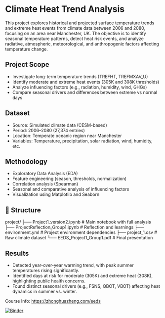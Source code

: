 # Climate Heat Trend Analysis

This project explores historical and projected surface temperature trends and extreme heat events from climate data between 2006 and 2080, focusing on an area near Manchester, UK. The objective is to identify seasonal temperature patterns, detect heat risk events, and analyze radiative, atmospheric, meteorological, and anthropogenic factors affecting temperature change.

## Project Scope
- Investigate long-term temperature trends (TREFHT, TREFMXAV_U)
- Identify moderate and extreme heat events (305K and 308K thresholds)
- Analyze influencing factors (e.g., radiation, humidity, wind, GHGs)
- Compare seasonal drivers and differences between extreme vs normal days

## Dataset
- Source: Simulated climate data (CESM-based)
- Period: 2006–2080 (27,374 entries)
- Location: Temperate oceanic region near Manchester
- Variables: Temperature, precipitation, solar radiation, wind, humidity, etc.

## Methodology
- Exploratory Data Analysis (EDA)
- Feature engineering (season, thresholds, normalization)
- Correlation analysis (Spearman)
- Seasonal and comparative analysis of influencing factors
- Visualization using Matplotlib and Seaborn

## 📁 Structure
project/
├── Project1_version2.ipynb # Main notebook with full analysis
├── ProjectReflection_Group1.ipynb # Reflection and learnings
├── environment.yml # Project environment dependencies
├── project_1.csv # Raw climate dataset
└── EEDS_Project1_Group1.pdf # Final presentation

## Results
- Detected year-over-year warming trend, with peak summer temperatures rising significantly.
- Identified days at risk for moderate (305K) and extreme heat (308K), highlighting public health concerns.
- Found distinct seasonal drivers (e.g., FSNS, QBOT, VBOT) affecting heat dynamics in summer vs. winter.

Course Info: https://zhonghuazheng.com/eeds

[![Binder](https://mybinder.org/badge_logo.svg)](https://mybinder.org/v2/gh/m-edal/Earth-Env-DS-MSc-Course/HEAD)

